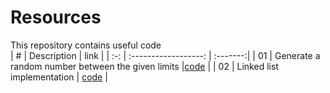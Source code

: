 # Resources

This repository contains useful code  
|  #  |       Description    |   link   |
| :-: | :------------------: | :-------:|
| 01 | Generate a random number between the given limits |[code](https://github.com/abhilashkakumanu1/Resources/random-number/index.js) |
| 02 | Linked list implementation  | [code](https://github.com/abhilashkakumanu1/Resources/linked-list/index.js) |
